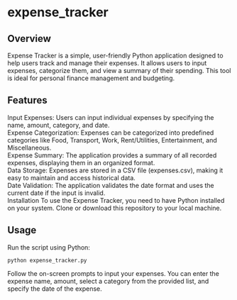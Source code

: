 # expense_tracker
## Overview
Expense Tracker is a simple, user-friendly Python application designed to help users track and manage their expenses. It allows users to input expenses, categorize them, and view a summary of their spending. This tool is ideal for personal finance management and budgeting.

## Features
Input Expenses: Users can input individual expenses by specifying the name, amount, category, and date.<br /> 
Expense Categorization: Expenses can be categorized into predefined categories like Food, Transport, Work, Rent/Utilities, Entertainment, and Miscellaneous.
<br /> 
Expense Summary: The application provides a summary of all recorded expenses, displaying them in an organized format.
<br /> 
Data Storage: Expenses are stored in a CSV file (expenses.csv), making it easy to maintain and access historical data.
<br /> 
Date Validation: The application validates the date format and uses the current date if the input is invalid.
<br /> 
Installation
To use the Expense Tracker, you need to have Python installed on your system. Clone or download this repository to your local machine.


## Usage
Run the script using Python:

```
python expense_tracker.py
```

Follow the on-screen prompts to input your expenses. You can enter the expense name, amount, select a category from the provided list, and specify the date of the expense.